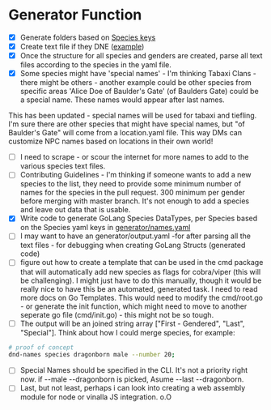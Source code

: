 # Generator Function

 - [x] Generate folders based on [Species keys](https://github.com/audstanley/DnD-Name-Generator-Binary/blob/main/cmd/generator/names.yaml)
 - [x] Create text file if they DNE ([example](https://github.com/audstanley/DnD-Name-Generator-Binary/blob/main/cmd/generator/Aarakocra/Aarakocra-MaleFirst.txt))
 - [x] Once the structure for all species and genders are created, parse all text files according to the species in the yaml file.
 - [x] Some species might have 'special names' - I'm thinking Tabaxi Clans - there might be others - another example could be other species from specific areas 'Alice Doe of Baulder's Gate' (of Baulders Gate) could be a special name. These names would appear after last names.

This has been updated - special names will be used for tabaxi and tiefling. I'm sure there are other species that might have special names, but "of Baulder's Gate" will come from a location.yaml file. This way DMs can customize NPC names based on locations in their own world!

 - [ ] I need to scrape - or scour the internet for more names to add to the various species text files.
 - [ ] Contributing Guidelines - I'm thinking if someone wants to add a new species to the list, they need to provide some minimum number of names for the species in the pull request. 300 minimum per gender before merging with master branch. It's not enough to add a species and leave out data that is usable.
 - [x] Write code to generate GoLang Species DataTypes, per Species based on the Species yaml keys in [generator/names.yaml](https://github.com/audstanley/DnD-Name-Generator-Binary/blob/main/cmd/generator/names.yaml)
 - [ ] I may want to have an generator/output.yaml  -for after parsing all the text files - for debugging when creating GoLang Structs (generated code)
 - [ ] figure out how to create a template that can be used in the cmd package that will automatically add new species as flags for cobra/viper (this will be challenging). I might just have to do this manually, though it would be really nice to have this be an automated, generated task. I need to read more docs on Go Templates. This would need to modify the cmd/root.go - or generate the init function, which might need to move to another seperate go file (cmd/init.go) - this might not be so tough.
 - [ ] The output will be an joined string array ["First - Gendered", "Last", "Special"]. Think about how I could merge species, for example:

 ```bash
 # proof of concept
 dnd-names species dragonborn male --number 20;
```

- [ ] Special Names should be specified in the CLI. It's not a priority right now. if --male --dragonborn is picked, Asume --last --dragonborn.
- [ ] Last, but not least, perhaps i can look into creating a web assembly module for node or vinalla JS integration. o.O